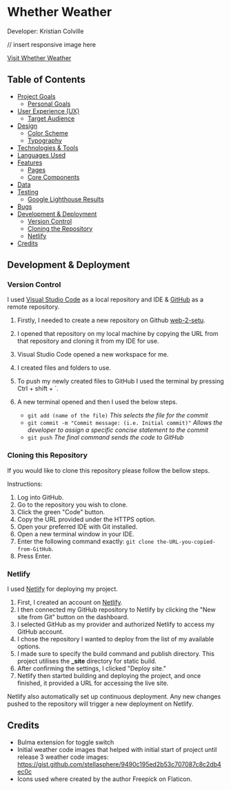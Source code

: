 # Whether Weather

Developer: Kristian Colville

// insert responsive image here

[Visit Whether Weather](https://whetherweather96.netlify.app/)

## Table of Contents
* [Project Goals](#project-goals)
    * [Personal Goals](#personal-goals)
* [User Experience (UX)](#user-experience-ux)
    * [Target Audience](#target-audience)
* [Design](#design)
    * [Color Scheme](#color-scheme)
    * [Typography](#typography)
* [Technologies & Tools](#technologies--tools)
* [Languages Used](#languages-used)
* [Features](#features)
    * [Pages](#pages)
    * [Core Components](#core-components)
* [Data](#data)
* [Testing](#testing)
    * [Google Lighthouse Results](#google-lighthouse-results)
* [Bugs](#bugs)
* [Development & Deployment](#development--deployment)
    * [Version Control](#version-control)
    * [Cloning the Repository](#cloning-this-repository)
    * [Netlify](#netlify)
* [Credits](#credits)































## Development & Deployment

### Version Control

I used [Visual Studio Code](https://code.visualstudio.com/) as a local repository and IDE & [GitHub](https://github.com/) as a remote repository.

1. Firstly, I needed to create a new repository on Github [web-2-setu](https://github.com/KristianColville1/web-2-setu).
2. I opened that repository on my local machine by copying the URL from that repository and cloning it from my IDE for use.
3. Visual Studio Code opened a new workspace for me.
4. I created files and folders to use.
5. To push my newly created files to GitHub I used the terminal by pressing Ctrl + shift + `.
6. A new terminal opened and then I used the below steps.

    - `git add (name of the file)` *This selects the file for the commit*
    - `git commit -m "Commit message: (i.e. Initial commit)"` *Allows the developer to assign a specific concise statement to the commit*
    - `git push` *The final command sends the code to GitHub*

### Cloning this Repository

If you would like to clone this repository please follow the bellow steps.

Instructions:

1. Log into GitHub.  
2. Go to the repository you wish to clone.  
3. Click the green "Code" button.  
4. Copy the URL provided under the HTTPS option.  
5. Open your preferred IDE with Git installed.  
6. Open a new terminal window in your IDE.  
7. Enter the following command exactly: `git clone the-URL-you-copied-from-GitHub`.  
8. Press Enter.

### Netlify

I used [Netlify](https://www.netlify.com/) for deploying my project.

1. First, I created an account on [Netlify](https://www.netlify.com/).
2. I then connected my GitHub repository to Netlify by clicking the "New site from Git" button on the dashboard.
3. I selected GitHub as my provider and authorized Netlify to access my GitHub account.
4. I chose the repository I wanted to deploy from the list of my available options.
5. I made sure to specify the build command and publish directory. This project utilises the **_site** directory for static build.
6. After confirming the settings, I clicked "Deploy site."
7. Netlify then started building and deploying the project, and once finished, it provided a URL for accessing the live site.

Netlify also automatically set up continuous deployment. Any new changes pushed to the repository will trigger a new deployment on Netlify.


## Credits
* Bulma extension for toggle switch
* Initial weather code images that helped with initial start of project until release 3 weather code images: https://gist.github.com/stellasphere/9490c195ed2b53c707087c8c2db4ec0c
* Icons used where created by the author Freepick on Flaticon.